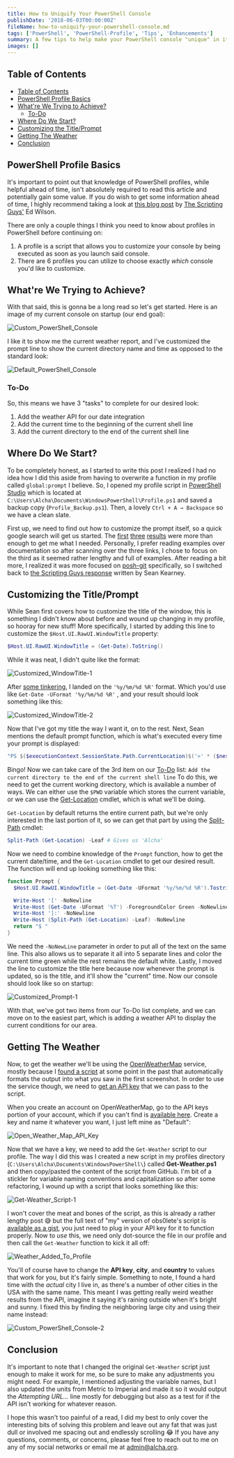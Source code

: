 ```yaml
---
title: How to Uniquify Your PowerShell Console
publishDate: '2018-06-03T00:00:00Z'
fileName: how-to-uniquify-your-powershell-console.md
tags: ['PowerShell', 'PowerShell-Profile', 'Tips', 'Enhancements']
summary: A few tips to help make your PowerShell console "unique" in its own right.
images: []
---
```


## Table of Contents

- [Table of Contents](#table-of-contents)
- [PowerShell Profile Basics](#powershell-profile-basics)
- [What're We Trying to Achieve?](#whatre-we-trying-to-achieve)
  - [To-Do](#to-do)
- [Where Do We Start?](#where-do-we-start)
- [Customizing the Title/Prompt](#customizing-the-titleprompt)
- [Getting The Weather](#getting-the-weather)
- [Conclusion](#conclusion)

## PowerShell Profile Basics

It's important to point out that knowledge of PowerShell profiles, while helpful ahead of time, isn't absolutely required to read this article and potentially gain some value. If you do wish to get some information ahead of time, I highly recommend taking a look at [this blog post][0] by [The Scripting Guys'][1] Ed Wilson.

There are only a couple things I think you need to know about profiles in PowerShell before continuing on:

1. A profile is a script that allows you to customize your console by being executed as soon as you launch said console.
2. There are 6 profiles you can utilize to choose exactly _which_ console you'd like to customize.

## What're We Trying to Achieve?

With that said, this is gonna be a long read so let's get started. Here is an image of my current console on startup (our end goal):

![Custom_PowerShell_Console](https://i.imgur.com/ljEMzRv.png)

I like it to show me the current weather report, and I've customized the prompt line to show the current directory name and time as opposed to the standard look:

![Default_PowerShell_Console](https://i.imgur.com/oiReAl8.png)

### To-Do

So, this means we have 3 "tasks" to complete for our desired look:

1. Add the weather API for our date integration
2. Add the current time to the beginning of the current shell line
3. Add the current directory to the end of the current shell line

## Where Do We Start?

To be completely honest, as I started to write this post I realized I had no idea how I did this aside from having to overwrite a function in my profile called `global:prompt` I believe. So, I opened my profile script in [PowerShell Studio][6] which is located at `C:\Users\Alcha\Documents\WindowsPowerShell\Profile.ps1` and saved a backup copy (`Profile_Backup.ps1`). Then, a lovely `Ctrl + A → Backspace` so we have a clean slate.

First up, we need to find out how to customize the prompt itself, so a quick google search will get us started. The [first][2] [three][3] [results][4] were more than enough to get me what I needed. Personally, I prefer reading examples over documentation so after scanning over the three links, I chose to focus on the third as it seemed rather lengthy and full of examples. After reading a bit more, I realized it was more focused on [posh-git][5] specifically, so I switched back to [the Scripting Guys response][3] written by Sean Kearney.

## Customizing the Title/Prompt

While Sean first covers how to customize the title of the window, this is something I didn't know about before and wound up changing in my profile, so hooray for new stuff! More specifically, I started by adding this line to customize the `$Host.UI.RawUI.WindowTitle` property:

```powershell
$Host.UI.RawUI.WindowTitle = (Get-Date).ToString()
```

While it was neat, I didn't quite like the format:

![Customized_WindowTitle-1](https://i.imgur.com/wmQGfxg.png)

After [some tinkering][7], I landed on the `'%y/%m/%d %R'` format. Which you'd use like `Get-Date -UFormat '%y/%m/%d %R'` , and your result should look something like this:

![Customized_WindowTitle-2](https://i.imgur.com/a9fQMeH.png)

Now that I've got my title the way I want it, on to the rest. Next, Sean mentions the default prompt function, which is what's executed every time your prompt is displayed:

```powershell
"PS $($executionContext.SessionState.Path.CurrentLocation)$('>' * ($nestedPromptLevel + 1)) "
```

Bingo! Now we can take care of the 3rd item on our [To-Do](#To-Do) list: `Add the current directory to the end of the current shell line` To do this, we need to get the current working directory, which is available a number of ways. We can either use the `$PWD` variable which stores the current variable, or we can use the [Get-Location][8] cmdlet, which is what we'll be doing.

`Get-Location` by default returns the entire current path, but we're only interested in the last portion of it, so we can get that part by using the [Split-Path][9] cmdlet:

```powershell
Split-Path (Get-Location) -Leaf	# Gives us 'Alcha'
```

Now we need to combine knowledge of the `Prompt` function, how to get the current date/time, and the `Get-Location` cmdlet to get our desired result. The function will end up looking something like this:

```powershell
function Prompt {
  $Host.UI.RawUI.WindowTitle = (Get-Date -UFormat '%y/%m/%d %R').Tostring()

  Write-Host '[' -NoNewline
  Write-Host (Get-Date -UFormat '%T') -ForegroundColor Green -NoNewline
  Write-Host ']:' -NoNewline
  Write-Host (Split-Path (Get-Location) -Leaf) -NoNewline
  return "$ "
}
```

We need the `-NoNewLine` parameter in order to put all of the text on the same line. This also allows us to separate it all into 5 separate lines and color the current time green while the rest remains the default white. Lastly, I moved the line to customize the title here because now whenever the prompt is updated, so is the title, and it'll show the "current" time. Now our console should look like so on startup:

![Customized_Prompt-1](https://i.imgur.com/irOTbHA.png)

With that, we've got two items from our To-Do list complete, and we can move on to the easiest part, which is adding a weather API to display the current conditions for our area.

## Getting The Weather

Now, to get the weather we'll be using the [OpenWeatherMap][10] service, mostly because I [found a script][12] at some point in the past that automatically formats the output into what you saw in the first screenshot. In order to use the service though, we need to [get an API key][11] that we can pass to the script.

When you create an account on OpenWeatherMap, go to the API keys portion of your account, which if you can't find is [available here][13]. Create a key and name it whatever you want, I just left mine as "Default":

![Open_Weather_Map_API_Key](https://i.imgur.com/RReC8Y9.png)

Now that we have a key, we need to add the `Get-Weather` script to our profile. The way I did this was I created a new script in my profiles directory (`C:\Users\Alcha\Documents\WindowsPowerShell\`) called **Get-Weather.ps1** and then copy/pasted the content of the script from GitHub. I'm bit of a stickler for variable naming conventions and capitalization so after some refactoring, I wound up with a script that looks something like this:

![Get-Weather_Script-1](https://i.imgur.com/heE3AmH.png)

I won't cover the meat and bones of the script, as this is already a rather lengthy post 😅 but the full text of "my" version of obs0lete's script is [available as a gist][14], you just need to plug in your API key for it to function properly. Now to _use_ this, we need only dot-source the file in our profile and then call the `Get-Weather` function to kick it all off:

![Weather_Added_To_Profile](https://i.imgur.com/CpEy6aU.png)

You'll of course have to change the **API key**, **city**, and **country** to values that work for you, but it's fairly simple. Something to note, I found a hard time with the _actual_ city I live in, as there's a number of other cities in the USA with the same name. This meant I was getting really weird weather results from the API, imagine it saying it's raining outside when it's bright and sunny. I fixed this by finding the neighboring large city and using their name instead:

![Custom_PowerShell_Console-2](https://i.imgur.com/i3qpiCi.png)

## Conclusion

It's important to note that I changed the original `Get-Weather` script just enough to make it work for me, so be sure to make any adjustments you might need. For example, I mentioned adjusting the variable names, but I also updated the units from Metric to Imperial and made it so it would output the _Attempting URL..._ line mostly for debugging but also as a test for if the API isn't working for whatever reason.

I hope this wasn't too painful of a read, I did my best to only cover the interesting bits of solving this problem and leave out any fat that was just dull or involved me spacing out and endlessly scrolling 😂 If you have any questions, comments, or concerns, please feel free to reach out to me on any of my social networks or email me at admin@alcha.org.

[0]: https://blogs.technet.microsoft.com/heyscriptingguy/2012/05/21/understanding-the-six-powershell-profiles/
[1]: https://social.technet.microsoft.com/profile/The+Scripting+Guys
[2]: https://docs.microsoft.com/en-us/powershell/module/microsoft.powershell.core/about/about_prompts?view=powershell-6
[3]: https://blogs.technet.microsoft.com/heyscriptingguy/2016/01/03/weekend-scripter-customize-powershell-title-and-prompt/
[4]: https://github.com/dahlbyk/posh-git/wiki/Customizing-Your-PowerShell-Prompt
[5]: https://github.com/dahlbyk/posh-git/
[6]: https://www.sapien.com/software/powershell_studio
[7]: https://docs.microsoft.com/en-us/powershell/module/microsoft.powershell.utility/get-date?view=powershell-6#examples
[8]: https://docs.microsoft.com/en-us/powershell/module/microsoft.powershell.management/get-location?view=powershell-6
[9]: https://docs.microsoft.com/en-us/powershell/module/Microsoft.PowerShell.Management/Split-Path?view=powershell-6
[10]: https://openweathermap.org/
[11]: https://openweathermap.org/appid
[12]: https://github.com/obs0lete/Get-Weather
[13]: https://home.openweathermap.org/api_keys
[14]: https://gist.github.com/Alcha/f08a83486f7d064be9d4f73300a33872
